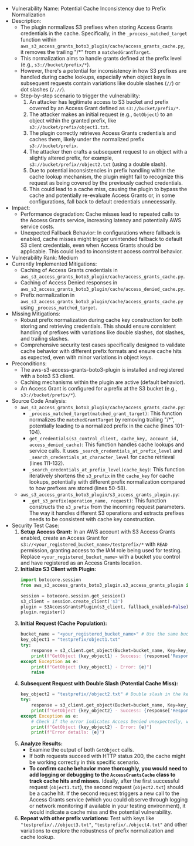 - Vulnerability Name: Potential Cache Inconsistency due to Prefix Normalization
- Description:
    - The plugin normalizes S3 prefixes when storing Access Grants credentials in the cache. Specifically, in the `_process_matched_target` function within `aws_s3_access_grants_boto3_plugin/cache/access_grants_cache.py`, it removes the trailing "/*" from a `matchedGrantTarget`.
    - This normalization aims to handle grants defined at the prefix level (e.g., `s3://bucket/prefix/*`).
    - However, there's a potential for inconsistency in how S3 prefixes are handled during cache lookups, especially when object keys in subsequent requests contain variations like double slashes (`//`) or dot slashes (`/.//`).
    - Step-by-step scenario to trigger the vulnerability:
        1. An attacker has legitimate access to S3 bucket and prefix covered by an Access Grant defined as `s3://bucket/prefix/*`.
        2. The attacker makes an initial request (e.g., `GetObject`) to an object within the granted prefix, like `s3://bucket/prefix/object1.txt`.
        3. The plugin correctly retrieves Access Grants credentials and caches them, likely under the normalized prefix `s3://bucket/prefix`.
        4. The attacker then crafts a subsequent request to an object with a slightly altered prefix, for example, `s3://bucket/prefix//object2.txt` (using a double slash).
        5. Due to potential inconsistencies in prefix handling within the cache lookup mechanism, the plugin might fail to recognize this request as being covered by the previously cached credentials.
        6. This could lead to a cache miss, causing the plugin to bypass the cache and potentially re-evaluate Access Grants or, in some configurations, fall back to default credentials unnecessarily.
- Impact:
    - Performance degradation: Cache misses lead to repeated calls to the Access Grants service, increasing latency and potentially AWS service costs.
    - Unexpected Fallback Behavior: In configurations where fallback is enabled, cache misses might trigger unintended fallback to default S3 client credentials, even when Access Grants should be applicable. This could lead to inconsistent access control behavior.
- Vulnerability Rank: Medium
- Currently Implemented Mitigations:
    - Caching of Access Grants credentials in `aws_s3_access_grants_boto3_plugin/cache/access_grants_cache.py`.
    - Caching of Access Denied responses in `aws_s3_access_grants_boto3_plugin/cache/access_denied_cache.py`.
    - Prefix normalization in `aws_s3_access_grants_boto3_plugin/cache/access_grants_cache.py` using `_process_matched_target`.
- Missing Mitigations:
    - Robust prefix normalization during cache key construction for both storing and retrieving credentials. This should ensure consistent handling of prefixes with variations like double slashes, dot slashes, and trailing slashes.
    - Comprehensive security test cases specifically designed to validate cache behavior with different prefix formats and ensure cache hits as expected, even with minor variations in object keys.
- Preconditions:
    - The aws-s3-access-grants-boto3-plugin is installed and registered with a boto3 S3 client.
    - Caching mechanisms within the plugin are active (default behavior).
    - An Access Grant is configured for a prefix at the S3 bucket (e.g., `s3://bucket/prefix/*`).
- Source Code Analysis:
    - `aws_s3_access_grants_boto3_plugin/cache/access_grants_cache.py`:
        - `_process_matched_target(matched_grant_target)`: This function normalizes the `matchedGrantTarget` by removing trailing "/*", potentially leading to a normalized prefix in the cache (lines 101-104).
        - `get_credentials(s3_control_client, cache_key, account_id, access_denied_cache)`: This function handles cache lookups and service calls. It uses `_search_credentials_at_prefix_level` and `_search_credentials_at_character_level` for cache retrieval (lines 111-132).
        - `_search_credentials_at_prefix_level(cache_key)`: This function iteratively shortens the `s3_prefix` in the `cache_key` for cache lookups, potentially with different prefix normalization compared to how prefixes are stored (lines 50-58).
    - `aws_s3_access_grants_boto3_plugin/s3_access_grants_plugin.py`:
        - `_get_s3_prefix(operation_name, request)`: This function constructs the `s3_prefix` from the incoming request parameters. The way it handles different S3 operations and extracts prefixes needs to be consistent with cache key construction.
- Security Test Case:
    1. **Setup Access Grant:** In an AWS account with S3 Access Grants enabled, create an Access Grant for `s3://<your_registered_bucket_name>/testprefix/*` with `READ` permission, granting access to the IAM role being used for testing. Replace `<your_registered_bucket_name>` with a bucket you control and have registered as an Access Grants location.
    2. **Initialize S3 Client with Plugin:**
       ```python
       import botocore.session
       from aws_s3_access_grants_boto3_plugin.s3_access_grants_plugin import S3AccessGrantsPlugin

       session = botocore.session.get_session()
       s3_client = session.create_client('s3')
       plugin = S3AccessGrantsPlugin(s3_client, fallback_enabled=False) # fallback disabled to clearly see Access Grant issues
       plugin.register()
       ```
    3. **Initial Request (Cache Population):**
       ```python
       bucket_name = "<your_registered_bucket_name>" # Use the same bucket name as in step 1
       key_object1 = "testprefix/object1.txt"
       try:
           response = s3_client.get_object(Bucket=bucket_name, Key=key_object1)
           print(f"GetObject {key_object1} - Success: {response['ResponseMetadata']['HTTPStatusCode']}")
       except Exception as e:
           print(f"GetObject {key_object1} - Error: {e}")
           raise
       ```
    4. **Subsequent Request with Double Slash (Potential Cache Miss):**
       ```python
       key_object2 = "testprefix//object2.txt" # Double slash in the key
       try:
           response = s3_client.get_object(Bucket=bucket_name, Key=key_object2)
           print(f"GetObject {key_object2} - Success: {response['ResponseMetadata']['HTTPStatusCode']}")
       except Exception as e:
           # Check if the error indicates Access Denied unexpectedly, which might suggest a cache miss leading to incorrect authorization.
           print(f"GetObject {key_object2} - Error: {e}")
           print(f"Error details: {e}")
       ```
    5. **Analyze Results:**
        - Examine the output of both `GetObject` calls.
        - If both requests succeed with HTTP status 200, the cache might be working correctly in this specific scenario.
        - **To confirm cache behavior more thoroughly, you would need to add logging or debugging to the `AccessGrantsCache` class to track cache hits and misses.**  Ideally, after the first successful request (`object1.txt`), the second request (`object2.txt`) should be a cache hit. If the second request triggers a new call to the Access Grants service (which you could observe through logging or network monitoring if available in your testing environment), it would indicate a cache miss and the potential vulnerability.
    6. **Repeat with other prefix variations:** Test with keys like `"testprefix/.//object3.txt"`, `"testprefix/./object4.txt"` and other variations to explore the robustness of prefix normalization and cache lookup.